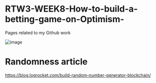 # RTW3-WEEK8-How-to-build-a-betting-game-on-Optimism-
Pages related to my Github work

![image](https://user-images.githubusercontent.com/42863568/236817891-ee951a91-f182-41dd-9791-0a1c067be294.png)

# Randomness article

https://blog.logrocket.com/build-random-number-generator-blockchain/
